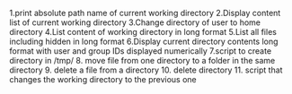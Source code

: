 1.print absolute path name of current working directory
2.Display content list of current working directory
3.Change directory of user to home directory
4.List content of working directory in long format
5.List all files including hidden in long format
6.Display current directory contents long format with user and group IDs displayed numerically
7.script to create directory in /tmp/
8. move file from one directory to a folder in the same directory
9. delete a file from a directory
10. delete directory
11. script that changes the working directory to the previous one

